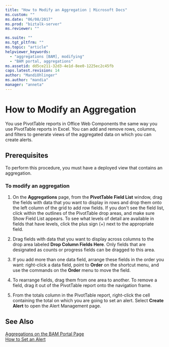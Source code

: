```yaml
---
title: "How to Modify an Aggregation | Microsoft Docs"
ms.custom: ""
ms.date: "06/08/2017"
ms.prod: "biztalk-server"
ms.reviewer: ""

ms.suite: ""
ms.tgt_pltfrm: ""
ms.topic: "article"
helpviewer_keywords: 
  - "aggregations [BAM], modifying"
  - "BAM portal, aggregations"
ms.assetid: dd5ce211-32d3-4e1d-8ee0-1225ec2c45fb
caps.latest.revision: 14
author: "MandiOhlinger"
ms.author: "mandia"
manager: "anneta"
---
```

# How to Modify an Aggregation
You use PivotTable reports in Office Web Components the same way you use PivotTable reports in Excel. You can add and remove rows, columns, and filters to generate views of the aggregated data on which you can create alerts.  
  
## Prerequisites  
 To perform this procedure, you must have a deployed view that contains an aggregation.  
  
### To modify an aggregation  
  
1.  On the **Aggregations** page, from the **PivotTable Field List** window, drag the fields with data that you want to display in rows and drop them onto the left column of the grid to add row fields. If you don't see the field list, click within the outlines of the PivotTable drop areas, and make sure Show Field List appears. To see what levels of detail are available in fields that have levels, click the plus sign (+) next to the appropriate field.  
  
2.  Drag fields with data that you want to display across columns to the drop area labeled **Drop Column Fields Here**. Only fields that are designated as counts or progress fields can be dragged to this area.  
  
3.  If you add more than one data field, arrange these fields in the order you want: right-click a data field, point to **Order** on the shortcut menu, and use the commands on the **Order** menu to move the field.  
  
4.  To rearrange fields, drag them from one area to another. To remove a field, drag it out of the PivotTable report onto the navigation frame.  
  
5.  From the totals column in the PivotTable report, right-click the cell containing the total on which you are going to set an alert. Select **Create Alert** to open the Alert Management page.  
  
## See Also  
 [Aggregations on the BAM Portal Page](../core/aggregations-on-the-bam-portal-page.md)   
 [How to Set an Alert](../core/how-to-set-an-alert.md)